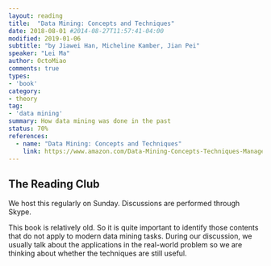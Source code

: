 ```yaml
---
layout: reading
title:  "Data Mining: Concepts and Techniques"
date: 2018-08-01 #2014-08-27T11:57:41-04:00
modified: 2019-01-06
subtitle: "by Jiawei Han, Micheline Kamber, Jian Pei"
speaker: "Lei Ma"
author: OctoMiao
comments: true
types: 
- 'book'
category:
- theory
tag:
- 'data mining'
summary: How data mining was done in the past
status: 70%
references:
  - name: "Data Mining: Concepts and Techniques"
    link: https://www.amazon.com/Data-Mining-Concepts-Techniques-Management/dp/0123814790
---
```


## The Reading Club

We host this regularly on Sunday. Discussions are performed through Skype.

<div class="notes--error" markdown="1">
This book is relatively old. So it is quite important to identify those contents that do not apply to modern data mining tasks. During our discussion, we usually talk about the applications in the real-world problem so we are thinking about whether the techniques are still useful.
</div>


